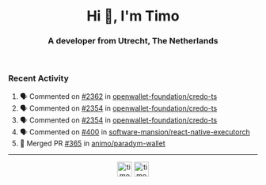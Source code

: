 <h1 align="center">Hi 👋, I'm Timo</h1>
<h3 align="center">A developer from Utrecht, The Netherlands</h3>
<br/>
<!-- https://github.com/rahuldkjain/github-profile-readme-generator --!>

<!--  <p align="left"><img src="https://github-readme-stats.vercel.app/api?username=timoglastra&show_icons=true&count_private=true&" alt="timoglastra" /></p> --!>

<!--
Github language stats
<p align="left"><img src="https://github-readme-stats.vercel.app/api/top-langs/?username=timoglastra&layout=compact" alt="timoglastra" /><p>
-->

<!-- Codestats language stats -->
<!-- <p align="left"><img src="https://codestats-readme.vercel.app/api/top-langs/?username=timoglastra&layout=compact&language_count=12" alt="timoglastra" /><p>    --!>
  
<h3>Recent Activity</h3>

<!--START_SECTION:activity-->
1. 🗣 Commented on [#2362](https://github.com/openwallet-foundation/credo-ts/pull/2362#issuecomment-3186320182) in [openwallet-foundation/credo-ts](https://github.com/openwallet-foundation/credo-ts)
2. 🗣 Commented on [#2354](https://github.com/openwallet-foundation/credo-ts/pull/2354#issuecomment-3185576817) in [openwallet-foundation/credo-ts](https://github.com/openwallet-foundation/credo-ts)
3. 🗣 Commented on [#2354](https://github.com/openwallet-foundation/credo-ts/pull/2354#issuecomment-3185565784) in [openwallet-foundation/credo-ts](https://github.com/openwallet-foundation/credo-ts)
4. 🗣 Commented on [#400](https://github.com/software-mansion/react-native-executorch/issues/400#issuecomment-3184655364) in [software-mansion/react-native-executorch](https://github.com/software-mansion/react-native-executorch)
5. 🎉 Merged PR [#365](https://github.com/animo/paradym-wallet/pull/365) in [animo/paradym-wallet](https://github.com/animo/paradym-wallet)
<!--END_SECTION:activity-->

---

<p align="center">
<a href="https://twitter.com/timoglastra" target="blank"><img align="center" src="https://cdn.jsdelivr.net/npm/simple-icons@3.0.1/icons/twitter.svg" alt="timoglastra" height="30" width="30" /></a>
<a href="https://linkedin.com/in/timoglastra" target="blank"><img align="center" src="https://cdn.jsdelivr.net/npm/simple-icons@3.0.1/icons/linkedin.svg" alt="timoglastra" height="30" width="30" /></a>
</p>



